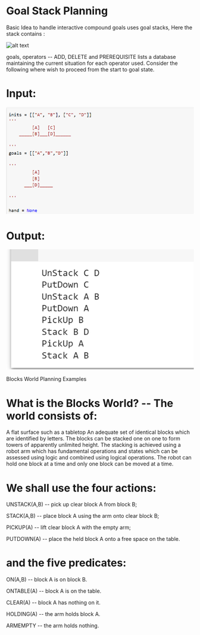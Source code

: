 # Goal Stack Planning
Basic Idea to handle interactive compound goals uses goal stacks, Here the stack contains :

![alt text](https://users.cs.cf.ac.uk/Dave.Marshall/AI2/GSP.gif)

goals,
operators -- ADD, DELETE and PREREQUISITE lists
a database maintaining the current situation for each operator used.
Consider the following where wish to proceed from the start to goal state.

# Input:



![Test Image 1](img1.PNG)


# Output:

![Test Image 2](img2.PNG)

Blocks World Planning Examples
# What is the Blocks World? -- The world consists of:

A flat surface such as a tabletop
An adequate set of identical blocks which are identified by letters.
The blocks can be stacked one on one to form towers of apparently unlimited height.
The stacking is achieved using a robot arm which has fundamental operations and states which can be assessed using logic and combined using logical operations.
The robot can hold one block at a time and only one block can be moved at a time.

# We shall use the four actions:

UNSTACK(A,B)
-- pick up clear block A from block B;

STACK(A,B)
-- place block A using the arm onto clear block B;

PICKUP(A)
-- lift clear block A with the empty arm;

PUTDOWN(A)
-- place the held block A onto a free space on the table.

# and the five predicates:

ON(A,B)
-- block A is on block B.

ONTABLE(A)
-- block A is on the table.

CLEAR(A)
-- block A has nothing on it.

HOLDING(A)
-- the arm holds block A.

ARMEMPTY
-- the arm holds nothing.
